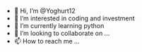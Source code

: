 - 👋 Hi, I’m @Yoghurt12
- 👀 I’m interested in coding and investment
- 🌱 I’m currently learning python
- 💞️ I’m looking to collaborate on ...
- 📫 How to reach me ...

<!---
Yoghurt12/Yoghurt12 is a ✨ special ✨ repository because its `README.md` (this file) appears on your GitHub profile.
You can click the Preview link to take a look at your changes.
--->
